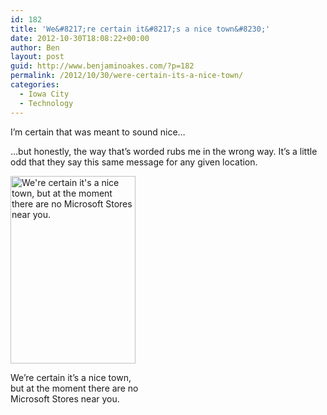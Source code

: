```yaml
---
id: 182
title: 'We&#8217;re certain it&#8217;s a nice town&#8230;'
date: 2012-10-30T18:08:22+00:00
author: Ben
layout: post
guid: http://www.benjaminoakes.com/?p=182
permalink: /2012/10/30/were-certain-its-a-nice-town/
categories:
  - Iowa City
  - Technology
---
```

I&#8217;m certain that was meant to sound nice&#8230;

&#8230;but honestly, the way that&#8217;s worded rubs me in the wrong way. It&#8217;s a little odd that they say this same message for any given location.

<div id="attachment_181" style="width: 210px" class="wp-caption aligncenter">
  <a href="http://www.benjaminoakes.com/wp-content/uploads/2012/10/20121030-130748.jpg"><img src="http://www.benjaminoakes.com/wp-content/uploads/2012/10/20121030-130748.jpg" alt="We&#039;re certain it&#039;s a nice town, but at the moment there are no Microsoft Stores near you." title="20121030-130748.jpg" width="200" height="300" class="size-full wp-image-181" /></a>
  
  <p class="wp-caption-text">
    We&#8217;re certain it&#8217;s a nice town, but at the moment there are no Microsoft Stores near you.
  </p>
</div>
